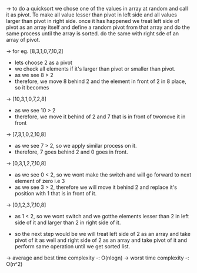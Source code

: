 -> to do a quicksort we chose one of the values in array at random and call it as pivot. To make all value lesser than pivot in left side and all values larger than pivot in right side. once it has happened we treat left side of pivot as an array itself and define a random pivot from that array and do the same process until the array is sorted. do the same with right sde of an array of pivot.

-> for eg. 
[8,3,1,0,7,10,2]

- lets choose 2 as a pivot
- we check all elements if it's larger than pivot or smaller than pivot.
- as we see 8 > 2
- therefore, we move 8 behind 2 and the element in front of 2 in 8 place, so it becomes

-> [10,3,1,0,7,2,8]

- as we see 10 > 2
- therefore, we move it behind of 2 and 7 that is in front of twomove it in front

-> [7,3,1,0,2,10,8]

- as we see 7 > 2, so we apply similar process on it.
- therefore, 7 goes behind 2 and 0 goes in front.

-> [0,3,1,2,7,10,8]

- as we see 0 < 2, so we wont make the switch and will go forward to next element of zero i.e 3
- as we see 3 > 2, therefore we will move it behind 2 and replace it's position with 1 that is in front of it.

-> [0,1,2,3,7,10,8]

- as 1 < 2, so we wont switch and we gotthe elements lesser than 2 in left side of it and larger than 2 in right side of it.

- so the next step would be we will treat left side of 2 as an array and take pivot of it as well and right side of 2 as an array and take pivot of it and perform same operation until we get sorted list.

-> average and best time complexity -: O(nlogn)
-> worst time complexity -: O(n^2)
